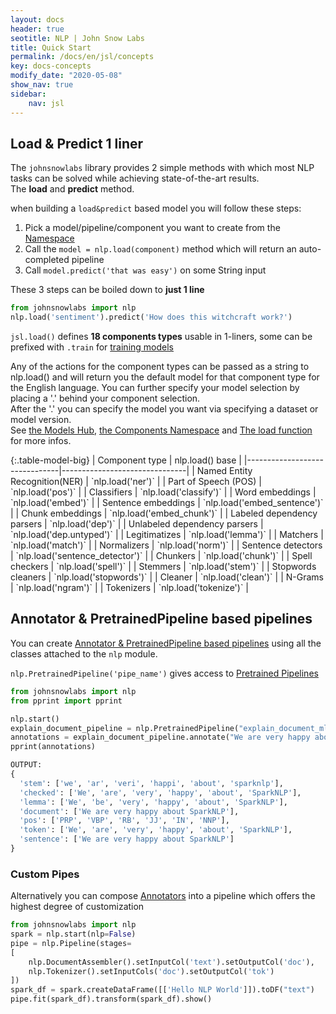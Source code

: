 ```yaml
---
layout: docs
header: true
seotitle: NLP | John Snow Labs
title: Quick Start
permalink: /docs/en/jsl/concepts
key: docs-concepts
modify_date: "2020-05-08"
show_nav: true
sidebar:
    nav: jsl
---
```


<div class="main-docs" markdown="1"><div class="h3-box" markdown="1">

## Load & Predict 1 liner

The `johnsnowlabs` library provides 2 simple methods with which most NLP tasks can be solved while achieving state-of-the-art
results.   
The **load** and **predict** method.

when building a `load&predict` based model you will follow these steps:

1. Pick a model/pipeline/component you want to create from the [Namespace](/docs/en/jsl/namespace)
2. Call the `model = nlp.load(component)` method which will return an auto-completed pipeline 
3. Call `model.predict('that was easy')` on some String input

These 3 steps can be boiled down to **just 1 line**

```python
from johnsnowlabs import nlp
nlp.load('sentiment').predict('How does this witchcraft work?')
```

</div><div class="h3-box" markdown="1">

`jsl.load()` defines **18 components types** usable in 1-liners, some can be prefixed with `.train` for [training models](/docs/en/jsl/training)


Any of the actions for the component types can be passed as a string to nlp.load() and will return you the default model
for that component type for the English language.
You can further specify your model selection by placing a '.' behind your component selection.        
After the '.' you can specify the model you want via specifying a dataset or model version.   
See [the Models Hub](https://nlp.johnsnowlabs.com/models),  [the Components Namespace](https://nlp.johnsnowlabs.com/docs/en/jsl/namespace)
and [The load function](https://nlp.johnsnowlabs.com/docs/en/jsl/load_api) for more infos.

</div><div class="h3-box" markdown="1">
{:.table-model-big}
| Component type                | nlp.load() base   |
|-------------------------------|-------------------------------|
| Named Entity Recognition(NER) | `nlp.load('ner')`               |
| Part of Speech (POS)          | `nlp.load('pos')`               |
| Classifiers                   | `nlp.load('classify')`          |
| Word embeddings               | `nlp.load('embed')`             |
| Sentence embeddings           | `nlp.load('embed_sentence')`    |
| Chunk embeddings              | `nlp.load('embed_chunk')`       |
| Labeled dependency parsers    | `nlp.load('dep')`               |
| Unlabeled dependency parsers  | `nlp.load('dep.untyped')`       |
| Legitimatizes                 | `nlp.load('lemma')`             |
| Matchers                      | `nlp.load('match')`             |
| Normalizers                   | `nlp.load('norm')`              |
| Sentence detectors            | `nlp.load('sentence_detector')` |
| Chunkers                      | `nlp.load('chunk')`             |
| Spell checkers                | `nlp.load('spell')`             |
| Stemmers                      | `nlp.load('stem')`              |
| Stopwords cleaners            | `nlp.load('stopwords')`         |
| Cleaner                       | `nlp.load('clean')`             |
| N-Grams                       | `nlp.load('ngram')`             |
| Tokenizers                    | `nlp.load('tokenize')`          |

## Annotator & PretrainedPipeline based pipelines
You can create [Annotator & PretrainedPipeline based pipelines](https://nlp.johnsnowlabs.com/docs/en/jsl/concepts) using all the classes 
attached to the `nlp` module.


`nlp.PretrainedPipeline('pipe_name')` gives access to [Pretrained Pipelines](https://nlp.johnsnowlabs.com/models?type=pipeline)

```python
from johnsnowlabs import nlp
from pprint import pprint

nlp.start()
explain_document_pipeline = nlp.PretrainedPipeline("explain_document_ml")
annotations = explain_document_pipeline.annotate("We are very happy about SparkNLP")
pprint(annotations)

OUTPUT:
{
  'stem': ['we', 'ar', 'veri', 'happi', 'about', 'sparknlp'],
  'checked': ['We', 'are', 'very', 'happy', 'about', 'SparkNLP'],
  'lemma': ['We', 'be', 'very', 'happy', 'about', 'SparkNLP'],
  'document': ['We are very happy about SparkNLP'],
  'pos': ['PRP', 'VBP', 'RB', 'JJ', 'IN', 'NNP'],
  'token': ['We', 'are', 'very', 'happy', 'about', 'SparkNLP'],
  'sentence': ['We are very happy about SparkNLP']
}

```


### Custom Pipes
Alternatively you can compose [Annotators](https://nlp.johnsnowlabs.com/docs/en/annotators) into a pipeline which offers the highest degree of customization 
```python
from johnsnowlabs import nlp
spark = nlp.start(nlp=False)
pipe = nlp.Pipeline(stages=
[
    nlp.DocumentAssembler().setInputCol('text').setOutputCol('doc'),
    nlp.Tokenizer().setInputCols('doc').setOutputCol('tok')
])
spark_df = spark.createDataFrame([['Hello NLP World']]).toDF("text")
pipe.fit(spark_df).transform(spark_df).show()
```



[//]: # (</div><div class="h3-box" markdown="1">)



[//]: # ()
[//]: # ()
[//]: # (## Specify language for an action)

[//]: # ()
[//]: # ()
[//]: # (### Print all supported languages)

[//]: # ()
[//]: # ()
[//]: # (Any of these are partial NLU references which can be prefixed to a request to specify a language)

[//]: # ()
[//]: # ()
[//]: # (```python)

[//]: # ()
[//]: # (nlp.languages&#40;&#41;)

[//]: # ()
[//]: # (```)

[//]: # ()
[//]: # ()
[//]: # (</div><div class="h3-box" markdown="1">)

[//]: # ()
[//]: # ()
[//]: # (### Print every component for one specific language)

[//]: # ()
[//]: # ()
[//]: # (These are complete NLU references and can be passed to the nlp.load&#40;&#41; method right away)

[//]: # ()
[//]: # ()
[//]: # (```python)

[//]: # ()
[//]: # (# Print every German NLU component)

[//]: # ()
[//]: # (nlp.print_components&#40;lang='de'&#41;)

[//]: # ()
[//]: # (```)

[//]: # ()
[//]: # ()
[//]: # (</div><div class="h3-box" markdown="1">)

[//]: # ()
[//]: # ()
[//]: # (### Print every model for an action)

[//]: # ()
[//]: # ()
[//]: # (These are complete NLU references and can be passed to the nlp.load&#40;&#41; method right away)

[//]: # ()
[//]: # ()
[//]: # (```python)

[//]: # ()
[//]: # (# Print every lemmatizer for every language)

[//]: # ()
[//]: # (nlp.print_components&#40;action='lemma'&#41;)

[//]: # ()
[//]: # (```)

[//]: # ()
[//]: # ()
[//]: # (</div><div class="h3-box" markdown="1">)

[//]: # ()
[//]: # ()
[//]: # (### Print every model kind for an action and a language)

[//]: # ()
[//]: # ()
[//]: # (These are complete NLU references and can be passed to the nlp.load&#40;&#41; method right away)

[//]: # ()
[//]: # ()
[//]: # (```python)

[//]: # ()
[//]: # (# Print all english classifiers)

[//]: # ()
[//]: # (nlp.print_components&#40;lang='en', action='classify'&#41;)

[//]: # ()
[//]: # (```)

[//]: # ()
[//]: # ()
[//]: # (</div><div class="h3-box" markdown="1">)

[//]: # ()
[//]: # ()
[//]: # (### Print the entire NLU spellbook offering)

[//]: # ()
[//]: # ()
[//]: # (These are complete NLU references and can be passed to the nlp.load&#40;&#41; method right away)

[//]: # ()
[//]: # ()
[//]: # (```python)

[//]: # ()
[//]: # (nlp.print_components&#40;&#41;)

[//]: # ()
[//]: # (```)

</div></div>